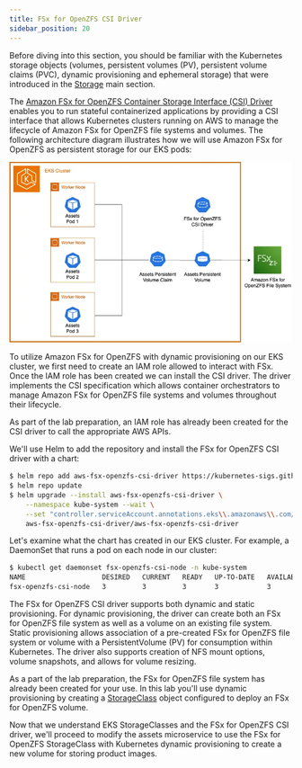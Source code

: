 ```yaml
---
title: FSx for OpenZFS CSI Driver
sidebar_position: 20
---
```


Before diving into this section, you should be familiar with the Kubernetes storage objects (volumes, persistent volumes (PV), persistent volume claims (PVC), dynamic provisioning and ephemeral storage) that were introduced in the [Storage](../index.md) main section.

The [Amazon FSx for OpenZFS Container Storage Interface (CSI) Driver](https://github.com/kubernetes-sigs/aws-fsx-openzfs-csi-driver) enables you to run stateful containerized applications by providing a CSI interface that allows Kubernetes clusters running on AWS to manage the lifecycle of Amazon FSx for OpenZFS file systems and volumes. The following architecture diagram illustrates how we will use Amazon FSx for OpenZFS as persistent storage for our EKS pods:

![Assets with FSx for OpenZFS](./assets/assets-fsxz.webp)

To utilize Amazon FSx for OpenZFS with dynamic provisioning on our EKS cluster, we first need to create an IAM role allowed to interact with FSx. Once the IAM role has been created we can install the CSI driver. The driver implements the CSI specification which allows container orchestrators to manage Amazon FSx for OpenZFS file systems and volumes throughout their lifecycle.

As part of the lab preparation, an IAM role has already been created for the CSI driver to call the appropriate AWS APIs.

We'll use Helm to add the repository and install the FSx for OpenZFS CSI driver with a chart:

```bash timeout=300 wait=60
$ helm repo add aws-fsx-openzfs-csi-driver https://kubernetes-sigs.github.io/aws-fsx-openzfs-csi-driver
$ helm repo update
$ helm upgrade --install aws-fsx-openzfs-csi-driver \
    --namespace kube-system --wait \
    --set "controller.serviceAccount.annotations.eks\\.amazonaws\\.com/role-arn"="$FSXZ_IAM_ROLE" \
    aws-fsx-openzfs-csi-driver/aws-fsx-openzfs-csi-driver
```

Let's examine what the chart has created in our EKS cluster. For example, a DaemonSet that runs a pod on each node in our cluster:

```bash
$ kubectl get daemonset fsx-openzfs-csi-node -n kube-system
NAME                   DESIRED   CURRENT   READY   UP-TO-DATE   AVAILABLE   NODE SELECTOR                 AGE
fsx-openzfs-csi-node   3         3         3       3            3           kubernetes.io/os=linux        52s
```

The FSx for OpenZFS CSI driver supports both dynamic and static provisioning. For dynamic provisioning, the driver can create both an FSx for OpenZFS file system as well as a volume on an existing file system. Static provisioning allows association of a pre-created FSx for OpenZFS file system or volume with a PersistentVolume (PV) for consumption within Kubernetes. The driver also supports creation of NFS mount options, volume snapshots, and allows for volume resizing.

As a part of the lab preparation, the FSx for OpenZFS file system has already been created for your use.  In this lab you'll use dynamic provisioning by creating a [StorageClass](https://kubernetes.io/docs/concepts/storage/storage-classes/) object configured to deploy an FSx for OpenZFS volume.

Now that we understand EKS StorageClasses and the FSx for OpenZFS CSI driver, we'll proceed to modify the assets microservice to use the FSx for OpenZFS StorageClass with Kubernetes dynamic provisioning to create a new volume for storing product images.
